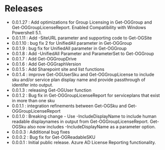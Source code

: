 # Releases
- 0.0.1.27 : Add optimizations for Group Licensing in Get-OGGroup and Get-OGGroupLicenseReport. Enabled Compatibility with Windows Powershell 5.1.
- 0.0.1.11 : Add -SiteURL parameter and supporting code to Get-OGSite
- 0.0.1.10 : bug fix 2 for UnifiedAll parameter in Get-OGGroup
- 0.0.1.9 : bug fix for UnifiedAll parameter in Get-OGGroup
- 0.0.1.8 : Add -UnifiedAll Parameter and ParameterSet to Get-OGGroup
- 0.0.1.7 : Add Get-OGGroupDrive
- 0.0.1.6 : Add Get-OGGraphVersion
- 0.0.1.5 : Add Sharepoint site and list functions
- 0.0.1.4 : improve Get-OGUserSku and Get-OGGroupLicense to include sku and/or service plan display name and provide passthrough of identifer into output.
- 0.0.1.3 : releasing Get-OGUser function
- 0.0.1.2 : Bug fix in Get-OGGroupLicenseReport for serviceplans that exist in more than one sku
- 0.0.1.1 : integration refinements between Get-OGSku and Get-OGGroupLicenseReport
- 0.0.1.0 : Breaking change - Use -IncludeDisplayName to include human readable displaynames in output from Get-OGGroupLicenseReport.  Get-OGSku also now includes -IncludeDisplayName as a parameter option.
- 0.0.0.3 : Additional bug fixes
- 0.0.0.2 : Bug fix for Get-OGReadableSKU
- 0.0.0.1 : Initial public release. Azure AD License Reporting functionality.